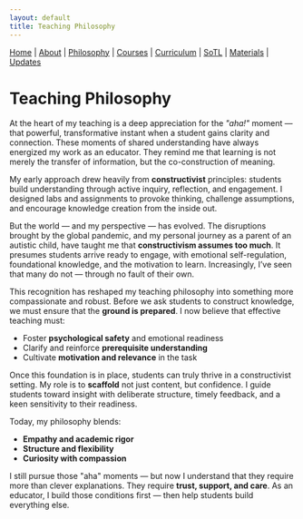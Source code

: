 ```yaml
---
layout: default
title: Teaching Philosophy
---
```


<div class="navbar">
  <a href="index">Home</a> |
  <a href="about">About</a> |
  <a href="philosophy" class="active">Philosophy</a> |
  <a href="courses">Courses</a> |
  <a href="curriculum">Curriculum</a> |
  <a href="sotl">SoTL</a> |
  <a href="materials">Materials</a> |
  <a href="changelog">Updates</a>
</div>

# Teaching Philosophy

At the heart of my teaching is a deep appreciation for the *"aha!"* moment — that powerful, transformative instant when a student gains clarity and connection. These moments of shared understanding have always energized my work as an educator. They remind me that learning is not merely the transfer of information, but the co-construction of meaning.

My early approach drew heavily from **constructivist** principles: students build understanding through active inquiry, reflection, and engagement. I designed labs and assignments to provoke thinking, challenge assumptions, and encourage knowledge creation from the inside out.

But the world — and my perspective — has evolved. The disruptions brought by the global pandemic, and my personal journey as a parent of an autistic child, have taught me that **constructivism assumes too much**. It presumes students arrive ready to engage, with emotional self-regulation, foundational knowledge, and the motivation to learn. Increasingly, I’ve seen that many do not — through no fault of their own.

This recognition has reshaped my teaching philosophy into something more compassionate and robust. Before we ask students to construct knowledge, we must ensure that the **ground is prepared**. I now believe that effective teaching must:

- Foster **psychological safety** and emotional readiness
- Clarify and reinforce **prerequisite understanding**
- Cultivate **motivation and relevance** in the task

Once this foundation is in place, students can truly thrive in a constructivist setting. My role is to **scaffold** not just content, but confidence. I guide students toward insight with deliberate structure, timely feedback, and a keen sensitivity to their readiness.

Today, my philosophy blends:
- **Empathy and academic rigor**
- **Structure and flexibility**
- **Curiosity with compassion**

I still pursue those "aha" moments — but now I understand that they require more than clever explanations. They require **trust, support, and care**. As an educator, I build those conditions first — then help students build everything else.
